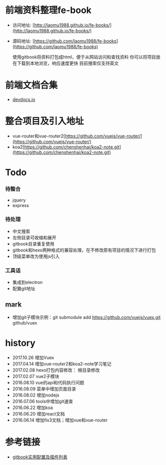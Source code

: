**前端资料整理fe-book**
======
* 访问地址: [http://laomu1988.github.io/fe-books/](http://laomu1988.github.io/fe-books/)
* 源码地址: [https://github.com/laomu1988/fe-books](https://github.com/laomu1988/fe-books)

    使用gitbook将资料打包成html，便于从网站访问和查找资料
    你可以将项目放在下载到本地浏览，响应速度更快
    目前搜索仅支持英文

# 前端文档合集
* [devdocs.io](http://devdocs.io)

# 整合项目及引入地址

* vue-router和vue-router2[https://github.com/vuejs/vue-router/](https://github.com/vuejs/vue-router/)
* koa2[https://github.com/chenshenhai/koa2-note.git](https://github.com/chenshenhai/koa2-note.git)

# Todo
### 待整合
* jquery
* express

### 待处理
* 中文搜索
* 左侧目录可收缩和展开
* gitbook目录重复使用
* gitbook和hexo两种格式的兼容处理，在不修改原有项目的情况下进行打包
* 顶级菜单改为使用js引入

### 工具话
* 集成到electron
* 配置git地址

## mark
* 增加git子模块示例：git submodule add https://github.com/vuejs/vuex.git github/vuex

# history
* 2017.10.26 增加Vuex
* 2017.04.14 增加vue-router2和koa2-note学习笔记
* 2017.02.08 hexo打包内容修改： 根目录修改
* 2017.02.07 vue2子模块
* 2016.08.10 vue的api和代码执行问题
* 2016.08.09 菜单中增加页面目录
* 2016.08.02 增加nodejs
* 2016.07.06 tools中增加git速查
* 2016.06.22 增加koa
* 2016.06.20 增加react文档
* 2016.06.14 增加fis3文档；增加vue和vue-router


# 参考链接
* [gitbook实用配置及插件列表](http://blog.csdn.net/zhangjk1993/article/details/50380403)
